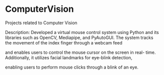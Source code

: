 # ComputerVision
Projects related to Computer Vision

Description: Developed a virtual mouse control system using Python
and its libraries such as OpenCV, Mediapipe, and PyAutoGUI. The
system tracks the movement of the index finger through a webcam feed

and enables users to control the mouse cursor on the screen in real-
time. Additionally, it utilizes facial landmarks for eye-blink detection,

enabling users to perform mouse clicks through a blink of an eye.
